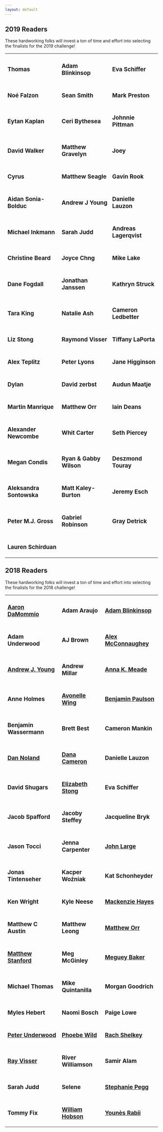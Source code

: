 ```yaml
---
layout: default
---
```

## 2019 Readers

These hardworking folks will invest a ton of time and effort into selecting the finalists for the 2019 challenge!

<table><tr>
<td id="entries"><h3><strong>Thomas</strong></h3></td>
<td id="entries"><h3><strong>Adam Blinkinsop</strong></h3></td>
<td id="entries"><h3><strong>Eva Schiffer</strong></h3></td>
</tr><tr>
<td id="entries"><h3><strong>Noé Falzon</strong></h3></td>
<td id="entries"><h3><strong>Sean Smith</strong></h3></td>
<td id="entries"><h3><strong>Mark Preston</strong></h3></td>
</tr><tr>
<td id="entries"><h3><strong>Eytan Kaplan</strong></h3></td>
<td id="entries"><h3><strong>Ceri Bythesea</strong></h3></td>
<td id="entries"><h3><strong>Johnnie Pittman</strong></h3></td>
</tr><tr>
<td id="entries"><h3><strong>David Walker</strong></h3></td>
<td id="entries"><h3><strong>Matthew Gravelyn</strong></h3></td>
<td id="entries"><h3><strong>Joey</strong></h3></td>
</tr><tr>
<td id="entries"><h3><strong>Cyrus</strong></h3></td>
<td id="entries"><h3><strong>Matthew Seagle</strong></h3></td>
<td id="entries"><h3><strong>Gavin Rook</strong></h3></td>
</tr><tr>
<td id="entries"><h3><strong>Aidan Sonia-Bolduc</strong></h3></td>
<td id="entries"><h3><strong>Andrew J Young</strong></h3></td>
<td id="entries"><h3><strong>Danielle Lauzon</strong></h3></td>
</tr><tr>
<td id="entries"><h3><strong>Michael Inkmann</strong></h3></td>
<td id="entries"><h3><strong>Sarah Judd</strong></h3></td>
<td id="entries"><h3><strong>Andreas Lagerqvist</strong></h3></td>
</tr><tr>
<td id="entries"><h3><strong>Christine Beard</strong></h3></td>
<td id="entries"><h3><strong>Joyce Chng</strong></h3></td>
<td id="entries"><h3><strong>Mike Lake</strong></h3></td>
</tr><tr>
<td id="entries"><h3><strong>Dane Fogdall</strong></h3></td>
<td id="entries"><h3><strong>Jonathan Janssen</strong></h3></td>
<td id="entries"><h3><strong>Kathryn Struck</strong></h3></td>
</tr><tr>
<td id="entries"><h3><strong>Tara King</strong></h3></td>
<td id="entries"><h3><strong>Natalie Ash</strong></h3></td>
<td id="entries"><h3><strong>Cameron Ledbetter</strong></h3></td>
</tr><tr>
<td id="entries"><h3><strong>Liz Stong</strong></h3></td>
<td id="entries"><h3><strong>Raymond Visser</strong></h3></td>
<td id="entries"><h3><strong>Tiffany LaPorta</strong></h3></td>
</tr><tr>
<td id="entries"><h3><strong>Alex Teplitz</strong></h3></td>
<td id="entries"><h3><strong>Peter Lyons</strong></h3></td>
<td id="entries"><h3><strong>Jane Higginson</strong></h3></td>
</tr><tr>
<td id="entries"><h3><strong>Dylan</strong></h3></td>
<td id="entries"><h3><strong>David zerbst</strong></h3></td>
<td id="entries"><h3><strong>Audun Maatje</strong></h3></td>
</tr><tr>
<td id="entries"><h3><strong>Martin Manrique</strong></h3></td>
<td id="entries"><h3><strong>Matthew Orr</strong></h3></td>
<td id="entries"><h3><strong>Iain Deans</strong></h3></td>
</tr><tr>
<td id="entries"><h3><strong>Alexander Newcombe</strong></h3></td>
<td id="entries"><h3><strong>Whit Carter</strong></h3></td>
<td id="entries"><h3><strong>Seth Piercey</strong></h3></td>
</tr><tr>
<td id="entries"><h3><strong>Megan Condis</strong></h3></td>
<td id="entries"><h3><strong>Ryan & Gabby Wilson</strong></h3></td>
<td id="entries"><h3><strong>Deszmond Touray</strong></h3></td>
</tr><tr>
<td id="entries"><h3><strong>Aleksandra Sontowska</strong></h3></td>
<td id="entries"><h3><strong>Matt Kaley-Burton</strong></h3></td>
<td id="entries"><h3><strong>Jeremy Esch</strong></h3></td>
</tr><tr>
<td id="entries"><h3><strong>Peter M.J. Gross</strong></h3></td>
<td id="entries"><h3><strong>Gabriel Robinson</strong></h3></td>
<td id="entries"><h3><strong>Gray Detrick</strong></h3></td>
</tr><tr>
<td id="entries"><h3><strong>Lauren Schirduan</strong></h3></td>
</tr>
</table>

## 2018 Readers

These hardworking folks will invest a ton of time and effort into selecting the finalists for the 2018 challenge!

<table><tr>
<td id="entries"><h3><strong><a href="http://aarondamommio.blogspot.com/">Aaron DaMommio</a></strong></h3></td>
<td id="entries"><h3><strong>Adam Araujo</strong></h3></td>
<td id="entries"><h3><strong><a href="https://twitter.com/hackerblinks">Adam Blinkinsop</a></strong></h3></td>
</tr><tr>
<td id="entries"><h3><strong>Adam Underwood</strong></h3></td>
<td id="entries"><h3><strong>AJ Brown</strong></h3></td>
<td id="entries"><h3><strong><a href="http://www.criticalmisfits.com/">Alex McConnaughey</a></strong></h3></td>
</tr><tr>
<td id="entries"><h3><strong><a href="https://thatonegm.weebly.com/">Andrew J. Young</a></strong></h3></td>
<td id="entries"><h3><strong>Andrew Millar</strong></h3></td>
<td id="entries"><h3><strong><a href="https://www.blue-gables.com/">Anna K. Meade</a></strong></h3></td>
</tr><tr>
<td id="entries"><h3><strong>Anne Holmes</strong></h3></td>
<td id="entries"><h3><strong><a href="https://www.dexposure.com/home.html">Avonelle Wing</a></strong></h3></td>
<td id="entries"><h3><strong><a href="https://twitter.com/sheepmancometh">Benjamin Paulson</a></strong></h3></td>
</tr><tr>
<td id="entries"><h3><strong>Benjamin Wassermann</strong></h3></td>
<td id="entries"><h3><strong>Brett Best</strong></h3></td>
<td id="entries"><h3><strong>Cameron Mankin</strong></h3></td>
</tr><tr>
<td id="entries"><h3><strong><a href="http://nolandda.org/">Dan Noland</a></strong></h3></td>
<td id="entries"><h3><strong><a href="https://twitter.com/DAYtheELF">Dana Cameron</a></strong></h3></td>
<td id="entries"><h3><strong>Danielle Lauzon</strong></h3></td>
</tr><tr>
<td id="entries"><h3><strong>David Shugars</strong></h3></td>
<td id="entries"><h3><strong><a href="https://mobile.twitter.com/Liz_Stong">Elizabeth Stong</a></strong></h3></td>
<td id="entries"><h3><strong>Eva Schiffer</strong></h3></td>
</tr><tr>
<td id="entries"><h3><strong>Jacob Spafford</strong></h3></td>
<td id="entries"><h3><strong>Jacoby Steffey</strong></h3></td>
<td id="entries"><h3><strong>Jacqueline Bryk</strong></h3></td>
</tr><tr>
<td id="entries"><h3><strong>Jason Tocci</strong></h3></td>
<td id="entries"><h3><strong>Jenna Carpenter</strong></h3></td>
<td id="entries"><h3><strong><a href="https://www.reddicediaries.com/">John Large</a></strong></h3></td>
</tr><tr>
<td id="entries"><h3><strong>Jonas Tintenseher</strong></h3></td>
<td id="entries"><h3><strong>Kacper Woźniak</strong></h3></td>
<td id="entries"><h3><strong>Kat Schonheyder</strong></h3></td>
</tr><tr>
<td id="entries"><h3><strong>Ken Wright</strong></h3></td>
<td id="entries"><h3><strong>Kyle Neese</strong></h3></td>
<td id="entries"><h3><strong><a href="https://twitter.com/LightningSkies">Mackenzie Hayes</a></strong></h3></td>
</tr><tr>
<td id="entries"><h3><strong>Matthew C Austin</strong></h3></td>
<td id="entries"><h3><strong>Matthew Leong</strong></h3></td>
<td id="entries"><h3><strong><a href="http://wordsaremysword.blogspot.com/">Matthew Orr</a></strong></h3></td>
</tr><tr>
<td id="entries"><h3><strong><a href="https://twitter.com/legendary_pants">Matthew Stanford</a></strong></h3></td>
<td id="entries"><h3><strong>Meg McGinley</strong></h3></td>
<td id="entries"><h3><strong><a href="http://www.nightskygames.com/">Meguey Baker</a></strong></h3></td>
</tr><tr>
<td id="entries"><h3><strong>Michael Thomas</strong></h3></td>
<td id="entries"><h3><strong>Mike Quintanilla</strong></h3></td>
<td id="entries"><h3><strong>Morgan Goodrich</strong></h3></td>
</tr><tr>
<td id="entries"><h3><strong>Myles Hebert</strong></h3></td>
<td id="entries"><h3><strong>Naomi Bosch</strong></h3></td>
<td id="entries"><h3><strong>Paige Lowe</strong></h3></td>
</tr><tr>
<td id="entries"><h3><strong><a href="https://twitter.com/ChewiePhD">Peter Underwood</a></strong></h3></td>
<td id="entries"><h3><strong><a href="http://www.cardboardvault.com/">Phoebe Wild</a></strong></h3></td>
<td id="entries"><h3><strong><a href="https://twitter.com/teddog">Rach Shelkey</a></strong></h3></td>
</tr><tr>
<td id="entries"><h3><strong><a href="https://rayvisser.itch.io/">Ray Visser</a></strong></h3></td>
<td id="entries"><h3><strong>River Williamson</strong></h3></td>
<td id="entries"><h3><strong>Samir Alam</strong></h3></td>
</tr><tr>
<td id="entries"><h3><strong>Sarah Judd</strong></h3></td>
<td id="entries"><h3><strong>Selene</strong></h3></td>
<td id="entries"><h3><strong><a href="https://daisyninjagirl.dreamwidth.org">Stephanie Pegg</a></strong></h3></td>
</tr><tr>
<td id="entries"><h3><strong>Tommy Fix</strong></h3></td>
<td id="entries"><h3><strong><a href="https://randommatters.wordpress.com/">William Hobson</a></strong></h3></td>
<td id="entries"><h3><strong><a href="http://pyrofoux.itch.io/">Younès Rabii</a></strong></h3></td>
</tr>
</table>
